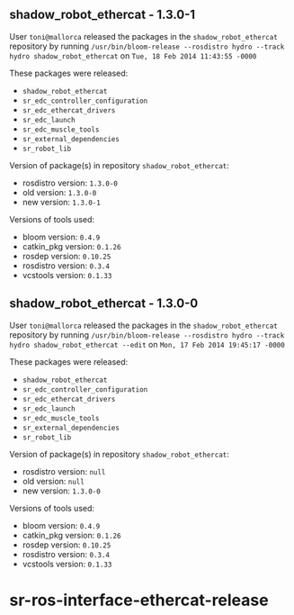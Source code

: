## shadow_robot_ethercat - 1.3.0-1

User `toni@mallorca` released the packages in the `shadow_robot_ethercat` repository by running `/usr/bin/bloom-release --rosdistro hydro --track hydro shadow_robot_ethercat` on `Tue, 18 Feb 2014 11:43:55 -0000`

These packages were released:
- `shadow_robot_ethercat`
- `sr_edc_controller_configuration`
- `sr_edc_ethercat_drivers`
- `sr_edc_launch`
- `sr_edc_muscle_tools`
- `sr_external_dependencies`
- `sr_robot_lib`

Version of package(s) in repository `shadow_robot_ethercat`:
- rosdistro version: `1.3.0-0`
- old version: `1.3.0-0`
- new version: `1.3.0-1`

Versions of tools used:
- bloom version: `0.4.9`
- catkin_pkg version: `0.1.26`
- rosdep version: `0.10.25`
- rosdistro version: `0.3.4`
- vcstools version: `0.1.33`


## shadow_robot_ethercat - 1.3.0-0

User `toni@mallorca` released the packages in the `shadow_robot_ethercat` repository by running `/usr/bin/bloom-release --rosdistro hydro --track hydro shadow_robot_ethercat --edit` on `Mon, 17 Feb 2014 19:45:17 -0000`

These packages were released:
- `shadow_robot_ethercat`
- `sr_edc_controller_configuration`
- `sr_edc_ethercat_drivers`
- `sr_edc_launch`
- `sr_edc_muscle_tools`
- `sr_external_dependencies`
- `sr_robot_lib`

Version of package(s) in repository `shadow_robot_ethercat`:
- rosdistro version: `null`
- old version: `null`
- new version: `1.3.0-0`

Versions of tools used:
- bloom version: `0.4.9`
- catkin_pkg version: `0.1.26`
- rosdep version: `0.10.25`
- rosdistro version: `0.3.4`
- vcstools version: `0.1.33`


sr-ros-interface-ethercat-release
=================================
